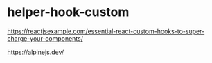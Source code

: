 # helper-hook-custom
https://reactjsexample.com/essential-react-custom-hooks-to-super-charge-your-components/

https://alpinejs.dev/
